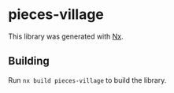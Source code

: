 # pieces-village

This library was generated with [Nx](https://nx.dev).

## Building

Run `nx build pieces-village` to build the library.
